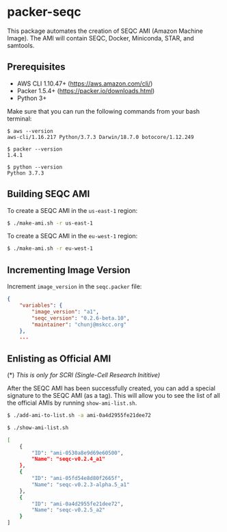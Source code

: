 # packer-seqc

This package automates the creation of SEQC AMI (Amazon Machine Image). The AMI will contain SEQC, Docker, Miniconda, STAR, and samtools.

## Prerequisites

- AWS CLI 1.10.47+ (https://aws.amazon.com/cli/)
- Packer 1.5.4+ (https://packer.io/downloads.html)
- Python 3+

Make sure that you can run the following commands from your bash terminal:

```
$ aws --version
aws-cli/1.16.217 Python/3.7.3 Darwin/18.7.0 botocore/1.12.249

$ packer --version
1.4.1

$ python --version
Python 3.7.3
```

## Building SEQC AMI

To create a SEQC AMI in the `us-east-1` region:

```bash
$ ./make-ami.sh -r us-east-1
```

To create a SEQC AMI in the `eu-west-1` region:

```bash
$ ./make-ami.sh -r eu-west-1
```

## Incrementing Image Version

Increment `image_version` in the `seqc.packer` file:

```json
{
    "variables": {
        "image_version": "a1",
        "seqc_version": "0.2.6-beta.10",
        "maintainer": "chunj@mskcc.org"
    },
    ...
```

## Enlisting as Official AMI

(*) _This is only for SCRI (Single-Cell Research Inititive)_

After the SEQC AMI has been successfully created, you can add a special signature to the SEQC AMI (as a tag). This will allow you to see the list of all the official AMIs by running `show-ami-list.sh`.

```bash
$ ./add-ami-to-list.sh -a ami-0a4d2955fe21dee72
```

```bash
$ ./show-ami-list.sh

[
    {
        "ID": "ami-0530a8e9d69e60500",
        "Name": "seqc-v0.2.4_a1"
    },
    {
        "ID": "ami-05fd54e8d80f2665f",
        "Name": "seqc-v0.2.3-alpha.5_a1"
    },
    {
        "ID": "ami-0a4d2955fe21dee72",
        "Name": "seqc-v0.2.5_a2"
    }
]
```
